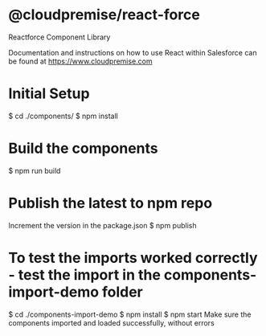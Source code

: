 # @cloudpremise/react-force

Reactforce Component Library

Documentation and instructions on how to use React within Salesforce can be found at https://www.cloudpremise.com

# Initial Setup
$ cd ./components/
$ npm install

# Build the components
$ npm run build

# Publish the latest to npm repo
Increment the version in the package.json
$ npm publish

# To test the imports worked correctly - test the import in the components-import-demo folder
$ cd ./components-import-demo
$ npm install
$ npm start
Make sure the components imported and loaded successfully, without errors
